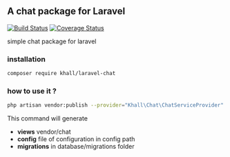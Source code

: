 ## A chat package for Laravel

[![Build Status](https://travis-ci.com/khall212/laravel-chat.svg?branch=master)](https://travis-ci.org/khall212/laravel-chat) [![Coverage Status](https://coveralls.io/repos/github/khall212/laravel-chat/badge.svg?branch=master)](https://coveralls.io/github/khall212/laravel-chat?branch=master)

simple chat package for laravel

### installation


```bash
composer require khall/laravel-chat
```

### how to use it ?

```bash
php artisan vendor:publish --provider="Khall\Chat\ChatServiceProvider" 
```

This command will generate
- **views** vendor/chat 
- **config** file of configuration in config path
- **migrations** in database/migrations folder 
